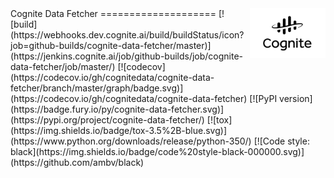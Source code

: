 <a href="https://cognite.com/">
    <img src="https://github.com/cognitedata/cognite-graphic-profile/blob/master/cognite_logo.png" alt="Cognite logo" title="Cognite" align="right" height="80" />
</a>
Cognite Data Fetcher
====================
[![build](https://webhooks.dev.cognite.ai/build/buildStatus/icon?job=github-builds/cognite-data-fetcher/master)](https://jenkins.cognite.ai/job/github-builds/job/cognite-data-fetcher/job/master/)
[![codecov](https://codecov.io/gh/cognitedata/cognite-data-fetcher/branch/master/graph/badge.svg)](https://codecov.io/gh/cognitedata/cognite-data-fetcher)
[![PyPI version](https://badge.fury.io/py/cognite-data-fetcher.svg)](https://pypi.org/project/cognite-data-fetcher/)
[![tox](https://img.shields.io/badge/tox-3.5%2B-blue.svg)](https://www.python.org/downloads/release/python-350/)
[![Code style: black](https://img.shields.io/badge/code%20style-black-000000.svg)](https://github.com/ambv/black)
